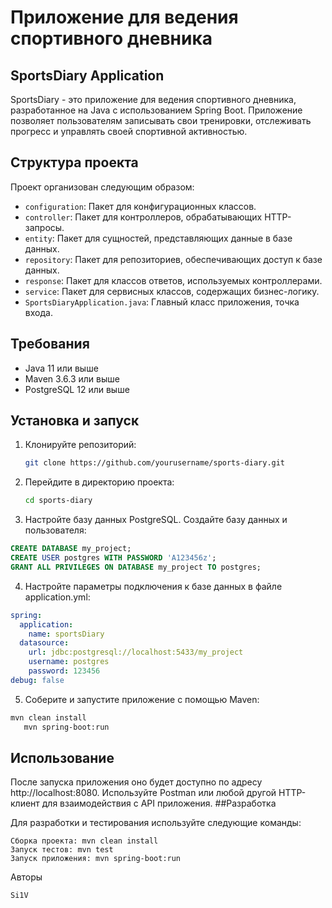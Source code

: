# Приложение для ведения спортивного дневника

## SportsDiary Application

SportsDiary - это приложение для ведения спортивного дневника, разработанное на Java с использованием Spring Boot. Приложение позволяет пользователям записывать свои тренировки, отслеживать прогресс и управлять своей спортивной активностью.

## Структура проекта

Проект организован следующим образом:
- `configuration`: Пакет для конфигурационных классов.
- `controller`: Пакет для контроллеров, обрабатывающих HTTP-запросы.
- `entity`: Пакет для сущностей, представляющих данные в базе данных.
- `repository`: Пакет для репозиториев, обеспечивающих доступ к базе данных.
- `response`: Пакет для классов ответов, используемых контроллерами.
- `service`: Пакет для сервисных классов, содержащих бизнес-логику.
- `SportsDiaryApplication.java`: Главный класс приложения, точка входа.

## Требования

- Java 11 или выше
- Maven 3.6.3 или выше
- PostgreSQL 12 или выше

## Установка и запуск

1. Клонируйте репозиторий:

   ```bash
   git clone https://github.com/yourusername/sports-diary.git

2. Перейдите в директорию проекта:
   ```bash
   cd sports-diary
3. Настройте базу данных PostgreSQL. Создайте базу данных и пользователя:
```sql
CREATE DATABASE my_project;
CREATE USER postgres WITH PASSWORD 'A123456z';
GRANT ALL PRIVILEGES ON DATABASE my_project TO postgres;
```
4. Настройте параметры подключения к базе данных в файле application.yml:
```yaml
spring:
  application:
    name: sportsDiary
  datasource:
    url: jdbc:postgresql://localhost:5433/my_project
    username: postgres
    password: 123456
debug: false
```
5. Соберите и запустите приложение с помощью Maven:
``` bash
mvn clean install
   mvn spring-boot:run
```

## Использование

После запуска приложения оно будет доступно по адресу http://localhost:8080. Используйте Postman или любой другой HTTP-клиент для взаимодействия с API приложения.
##Разработка

Для разработки и тестирования используйте следующие команды:

    Сборка проекта: mvn clean install
    Запуск тестов: mvn test
    Запуск приложения: mvn spring-boot:run

Авторы

    Si1V